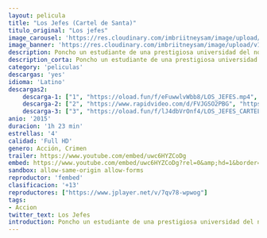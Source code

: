 ```yaml
---
layout: pelicula
title: "Los Jefes (Cartel de Santa)"
titulo_original: "Los jefes"
image_carousel: 'https://res.cloudinary.com/imbriitneysam/image/upload/v1542931566/jefes-poster-min.jpg'
image_banner: 'https://res.cloudinary.com/imbriitneysam/image/upload/v1542931567/jefes-banner-min.jpg'
description: Poncho un estudiante de una prestigiosa universidad del norte de México se ve inmerso a lo largo de un solo dÍa en una vertiginosa aventura por los diferentes niveles del mundo del narco tras aceptar acompañar a Greñas el chico que trabaja en el estacionamiento del plantel a comprar marihuana por primera vez. Los Jefes es una historia plagada de chistes, drogas y Hip Hop que muestra una realidad en la que efectivamente nadie sabe para quien trabaja…
description_corta: Poncho un estudiante de una prestigiosa universidad del norte de México se ve inmerso a lo largo de un solo dÍa en una vertiginosa aventura por los diferentes niveles del mundo del narco tras aceptar acompañar a Greñas el...
category: 'peliculas'
descargas: 'yes'
idioma: 'Latino'
descargas2:
    descarga-1: ["1", "https://oload.fun/f/eFuwwlvWbb8/LOS_JEFES.mp4", "https://www.google.com/s2/favicons?domain=openload.co","OpenLoad","https://res.cloudinary.com/imbriitneysam/image/upload/v1541473684/mexico.png", "Latino", "Full HD"]
    descarga-2: ["2", "https://www.rapidvideo.com/d/FVJGSO2PBG", "https://www.google.com/s2/favicons?domain=www.rapidvideo.com","RapidVideo","https://res.cloudinary.com/imbriitneysam/image/upload/v1541473684/mexico.png", "Latino", "Full HD"]
    descarga-3: ["3", "https://oload.fun/f/lJ4dbVrOnf4/LOS_JEFES_CARTEL_DE_SANTA.mp4", "https://www.google.com/s2/favicons?domain=openload.co","OpenLoad","https://res.cloudinary.com/imbriitneysam/image/upload/v1541473684/mexico.png", "Latino", "Full HD"]    
anio: '2015'
duracion: '1h 23 min'
estrellas: '4'
calidad: 'Full HD'
genero: Acción, Crimen
trailer: https://www.youtube.com/embed/uwc6HYZCoDg
embed: https://www.youtube.com/embed/uwc6HYZCoDg?rel=0&amp;hd=1&border=0&wmode=opaque&enablejsapi=1&modestbranding=1&controls=1&showinfo=1
sandbox: allow-same-origin allow-forms
reproductor: 'fembed'
clasificacion: '+13'
reproductores: ["https://www.jplayer.net/v/7qv78-wpwog"]
tags:
- Accion
twitter_text: Los Jefes
introduction: Poncho un estudiante de una prestigiosa universidad del norte de México se ve inmerso a lo largo de un solo dÍa en una vertiginosa aventura por los diferentes niveles del mundo del narco tras aceptar acompañar a Greñas el
---
```












